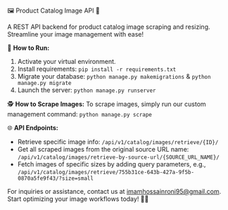 🖼️ Product Catalog Image API 🚀

A REST API backend for product catalog image scraping and resizing. Streamline your image management with ease!

📝 **How to Run:**
1. Activate your virtual environment.
2. Install requirements: `pip install -r requirements.txt`
3. Migrate your database: `python manage.py makemigrations` & `python manage.py migrate`
4. Launch the server: `python manage.py runserver`

🕵️ **How to Scrape Images:**
To scrape images, simply run our custom management command: `python manage.py scrape`

🌐 **API Endpoints:**
- Retrieve specific image info: `/api/v1/catalog/images/retrieve/{ID}/`
- Get all scraped images from the original source URL name: `/api/v1/catalog/images/retrieve-by-source-url/{SOURCE_URL_NAME}/`
- Fetch images of specific sizes by adding query parameters, e.g., `/api/v1/catalog/images/retrieve/755b31ce-643b-427a-9f5b-0870a5fe9f43/?size=small`

For inquiries or assistance, contact us at imamhossainroni95@gmail.com. Start optimizing your image workflows today! 📸✨

